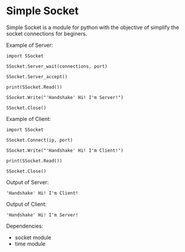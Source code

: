 # Simple Socket

Simple Socket is a module for python with the objective of simplify the socket connections for beginers.

Example of Server:

```
import SSocket

SSocket.Server_wait(connections, port)

SSocket.Server_accept()

print(SSocket.Read())

SSocket.Write("'Handshake' Hi! I'm Server!")

SSocket.Close()
```

Example of Client:

```
import SSocket

SSocket.Connect(ip, port)

SSocket.Write("'Handshake' Hi! I'm Client!")

print(SSocket.Read())

SSocket.Close()
```
Output of Server:

```
'Handshake' Hi! I'm Client!
```

Output of Client:

```
'Handshake' Hi! I'm Server!
```

Dependencies:
  - socket module
  - time module